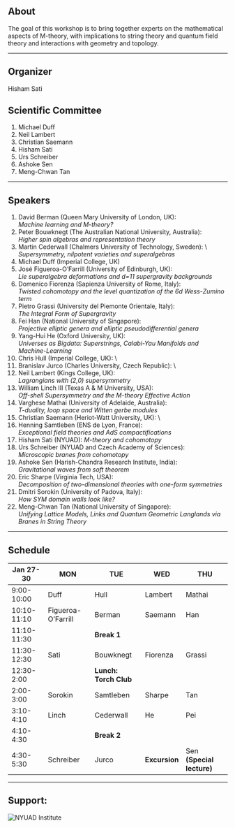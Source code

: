 ## About

The goal of this workshop is to bring together experts on the mathematical aspects of 
M-theory, with implications to string theory and  quantum field theory and interactions 
with geometry and topology. 

___
## Organizer

Hisham Sati

## Scientific Committee

  1. Michael Duff
  2. Neil Lambert 
  3. Christian Saemann 
  4. Hisham Sati
  5. Urs Schreiber 
  6. Ashoke Sen 
  7. Meng-Chwan Tan 
  
___
## Speakers

1. David Berman  (Queen Mary University of London, UK): \
   *Machine learning and M-theory?*
2. Peter Bouwknegt (The Australian National University, Australia): \
   *Higher spin algebras and representation theory*
3. Martin Cederwall (Chalmers University of Technology, Sweden): \ 
   *Supersymmetry, nilpotent varieties and superalgebras*
4. Michael Duff  (Imperial College, UK)
5. José Figueroa-O’Farrill (University of Edinburgh, UK): \
*Lie superalgebra deformations and d=11 supergravity backgrounds* 
6. Domenico Fiorenza (Sapienza University of Rome, Italy): \
*Twisted cohomotopy and the level quantization of the 6d Wess-Zumino term*
7. Pietro Grassi (University del Piemonte Orientale, Italy):\
*The Integral Form of Supergravity*
8. Fei Han  (National University of Singapore): \
*Projective elliptic genera and elliptic pseudodifferential genera*
9. Yang-Hui He (Oxford University, UK): \
*Universes as Bigdata:  Superstrings, Calabi-Yau Manifolds and Machine-Learning*
10. Chris Hull (Imperial College, UK): \
11. Branislav Jurco (Charles University, Czech Republic): \
12. Neil Lambert (Kings College, UK): \
*Lagrangians with (2,0) supersymmetry*
13. William Linch III  (Texas A & M University, USA):\
*Off-shell Supersymmetry and the M-theory Effective Action*
14. Varghese Mathai (University of Adelaide, Australia):\
*T-duality, loop space and Witten gerbe modules*
15. Christian Saemann (Heriot-Watt University, UK): \
16. Henning Samtleben (ENS de Lyon, France): \
*Exceptional field theories and AdS compactifications*
17. Hisham Sati (NYUAD): *M-theory and cohomotopy* 
18. Urs Schreiber (NYUAD and Czech Academy of Sciences):\
*Microscopic branes from cohomotopy*
19. Ashoke Sen (Harish-Chandra Research Institute, India): \
*Gravitational waves from soft theorem*
20. Eric Sharpe (Virginia Tech, USA): \
*Decomposition of two-dimensional theories with one-form symmetries*
21. Dmitri Sorokin (University of Padova, Italy):\
*How SYM domain walls look like?* 
22. Meng-Chwan Tan (National University of Singapore):\
*Unifying Lattice Models, Links and Quantum Geometric Langlands via Branes in String Theory*

___
## Schedule

| Jan 27-30   | MON                | TUE                 | WED            |         THU             |
|-------------|--------------------|---------------------|----------------|-------------------------|
| 9:00-10:00  | Duff               | Hull                | Lambert        | Mathai                  |
| 10:10-11:10 | Figueroa-O’Farrill | Berman              | Saemann        | Han                     |
| 11:10-11:30 |                    | **Break 1**         |                |                         |
| 11:30-12:30 | Sati               | Bouwknegt           | Fiorenza       | Grassi                  |
| 12:30-2:00  |                    |**Lunch: Torch Club**|                |                         |
| 2:00-3:00   | Sorokin            | Samtleben           | Sharpe         | Tan                     |
| 3:10-4:10   | Linch              | Cederwall           | He             | Pei                     |
| 4:10-4:30   |                    | **Break 2**         |                |                         |
| 4:30-5:30   | Schreiber          | Jurco               | **Excursion**  |Sen **(Special lecture)**|
                                                                    
___

## Support:
![NYUAD Institute](https://armacad.info/images/2016/07/institute-promomovthumb317564-Nm55Q2WBZr_LT4dVRIhTGesaoVNZ7Tlt.png)
